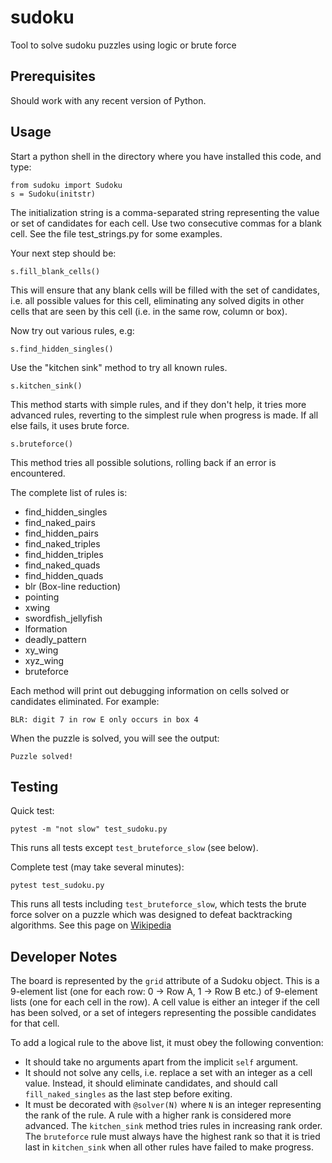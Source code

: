# sudoku
Tool to solve sudoku puzzles using logic or brute force

## Prerequisites

Should work with any recent version of Python.

## Usage

Start a python shell in the directory where you have installed this code, and type:

    from sudoku import Sudoku
    s = Sudoku(initstr)

The initialization string is a comma-separated string representing the value or set of candidates for each cell.
Use two consecutive commas for a blank cell. See the file test_strings.py for some examples.

Your next step should be:

    s.fill_blank_cells()

This will ensure that any blank cells will be filled with the set of candidates, i.e. all possible values for
this cell, eliminating any solved digits in other cells that are seen by this cell (i.e. in the same row, column or box).

Now try out various rules, e.g:

    s.find_hidden_singles()

Use the "kitchen sink" method to try all known rules.

    s.kitchen_sink()

This method starts with simple rules, and if they don't help, it tries more
advanced rules, reverting to the simplest rule when progress is made. If all else fails, it uses brute force.

    s.bruteforce()

This method tries all possible solutions, rolling back if an error is encountered.

The complete list of rules is:

* find_hidden_singles
* find_naked_pairs
* find_hidden_pairs
* find_naked_triples
* find_hidden_triples
* find_naked_quads
* find_hidden_quads
* blr (Box-line reduction)
* pointing
* xwing
* swordfish_jellyfish
* lformation
* deadly_pattern
* xy_wing
* xyz_wing
* bruteforce

Each method will print out debugging information on cells solved or candidates eliminated. For example:

    BLR: digit 7 in row E only occurs in box 4

When the puzzle is solved, you will see the output:

    Puzzle solved!

## Testing

Quick test:

    pytest -m "not slow" test_sudoku.py

This runs all tests except `test_bruteforce_slow` (see below).

Complete test (may take several minutes):

    pytest test_sudoku.py

This runs all tests including `test_bruteforce_slow`, which tests the brute force solver on a puzzle
which was designed to defeat backtracking algorithms.
See this page on [Wikipedia](https://en.wikipedia.org/wiki/Sudoku_solving_algorithms#Backtracking)

## Developer Notes

The board is represented by the `grid` attribute of a Sudoku object. This is a 9-element list (one for each row: 0 -> Row A,
1 -> Row B etc.) of 9-element lists (one for each cell in the row). A cell value is either an  integer if
the cell has been solved, or a set of integers representing the possible candidates for that cell.

To add a logical rule to the above list, it must obey the following convention:

* It should take no arguments apart from the implicit `self` argument.
* It should not solve any cells, i.e. replace a set with an integer as a cell value. Instead, it should
 eliminate candidates, and should call `fill_naked_singles` as the last step before exiting.
* It must be decorated with `@solver(N)` where `N` is an integer representing the rank of the rule.
  A rule with a higher rank is considered more advanced. The `kitchen_sink` method tries rules in increasing
  rank order. The `bruteforce` rule must always have the highest rank so that it is tried last in `kitchen_sink`
  when all other rules have failed to make progress.